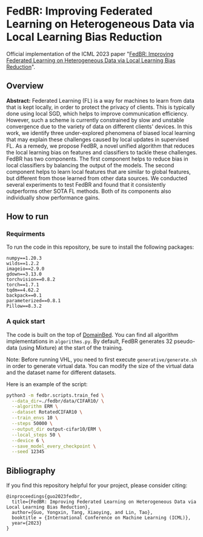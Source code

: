 # FedBR: Improving Federated Learning on Heterogeneous Data via Local Learning Bias Reduction

Official implementation of the ICML 2023 paper "[FedBR: Improving Federated Learning on Heterogeneous Data via Local Learning Bias Reduction](https://arxiv.org/abs/2205.13462)".

## Overview 
**Abstract:**
Federated Learning (FL) is a way for machines to learn from data that is kept locally, in order to protect the privacy of clients. This is typically done using local SGD, which helps to improve communication efficiency. However, such a scheme is currently constrained by slow and unstable convergence due to the variety of data on different clients' devices. In this work, we identify three under-explored phenomena of biased local learning that may explain these challenges caused by local updates in supervised FL. As a remedy, we propose FedBR, a novel unified algorithm that reduces the local learning bias on features and classifiers to tackle these challenges. FedBR has two components. The first component helps to reduce bias in local classifiers by balancing the output of the models. The second component helps to learn local features that are similar to global features, but different from those learned from other data sources. We conducted several experiments to test FedBR and found that it consistently outperforms other SOTA FL methods. Both of its components also individually show performance gains.



## How to run

### Requirments
To run the code in this repository, be sure to install the following packages:
```
numpy==1.20.3
wilds==1.2.2
imageio==2.9.0
gdown==3.13.0
torchvision==0.8.2
torch==1.7.1
tqdm==4.62.2
backpack==0.1
parameterized==0.8.1
Pillow==8.3.2
```

### A quick start
The code is built on the top of [DomainBed](https://github.com/facebookresearch/DomainBed). You can find all algorithm implementations in `algorithms.py`. 
By default, FedBR generates 32 pseudo-data (using Mixture) at the start of the training.

Note: Before running VHL, you need to first execute `generative/generate.sh` in order to generate virtual data. You can modify the size of the virtual data and the dataset name for different datasets. 


Here is an example of the script:

```bash
python3 -m fedbr.scripts.train_fed \
  --data_dir=./fedbr/data/CIFAR10/ \
  --algorithm ERM \
  --dataset RotatedCIFAR10 \
  --train_envs 10 \
  --steps 50000 \
  --output_dir output-cifar10/ERM \
  --local_steps 50 \
  --device 6 \
  --save_model_every_checkpoint \
  --seed 12345
```



## Bibliography
If you find this repository helpful for your project, please consider citing:
```
@inproceedings{guo2023fedbr,
  title={FedBR: Improving Federated Learning on Heterogeneous Data via Local Learning Bias Reduction},
  author={Guo, Yongxin, Tang, Xiaoying, and Lin, Tao},
  booktitle = {International Conference on Machine Learning (ICML)},
  year={2023}
}
```

